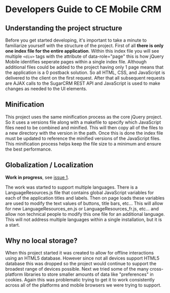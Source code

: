 # Developers Guide to CE Mobile CRM #

## Understanding the project structure ##
Before you get started developing, it's important to take a minute to familiarize yourself with the structure of the project. First of all **there is only one index file for the entire application**. Within this index file you will see multiple `<div>` tags with the attribute of data-role="page" this is how jQuery Mobile identifies seperate pages within a single index file. Although additional files could be added to the project having only 1 page means that the application is a 0 postback solution. So all HTML, CSS, and JavaScript is delivered to the client on the first request. After that all subsequent requests are AJAX calls to the SugarCRM REST API and JavaScript is used to make changes as needed to the UI elements.

## Minification ##
This project uses the same minification process as the core jQuery project. So it uses a versions file along with a makefile to specify which JavaScript files need to be combined and minified. This will then copy all of the files to a new directory with the version in the path. Once this is done the index file must be updated to reference the minified versions of the JavaScript files. This minification process helps keep the file size to a minimum and ensure the best performance.

## Globalization / Localization ##
**Work in progress**, see [issue 1](https://code.google.com/p/ce-mobile-crm/issues/detail?id=1).

The work was started to support multiple languages. There is a LanguageResources.js file that contains global JavaScript variables for each of the application titles and labels. Then on page loads these variables are used to modify the text values of buttons, title bars, etc... This will allow for new LanguageResources\_en.js or LanguageResources\_fr.js, etc... and allow non technical people to modify this one file for an additional language. This will not address multiple languages within a single installation, but it is a start.

## Why no local storage? ##
When this project started it was created to allow for offline interactions using an HTML5 database. However since not all devices support HTML5 database this was dropped so the project would continue to support the broadest range of devices possible. Next we tried some of the many cross-platform libraries to store smaller amounts of data like "preferences" in cookies. Again this was problematic trying to get it to work consistently across all of the platforms and mobile browsers we were trying to support.